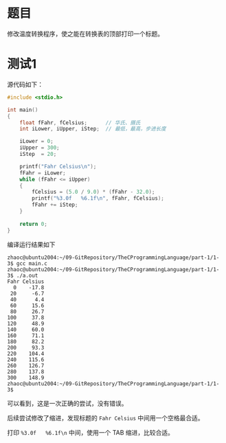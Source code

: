 # 题目

修改温度转换程序，使之能在转换表的顶部打印一个标题。

# 测试1

源代码如下：

```c
#include <stdio.h>

int main()
{
    float fFahr, fCelsius;      // 华氏、摄氏
    int iLower, iUpper, iStep;  // 最低，最高，步进长度

    iLower = 0;
    iUpper = 300;
    iStep  = 20;

    printf("Fahr Celsius\n");
    fFahr = iLower;
    while (fFahr <= iUpper)
    {
        fCelsius = (5.0 / 9.0) * (fFahr - 32.0);
        printf("%3.0f   %6.1f\n", fFahr, fCelsius);
        fFahr += iStep;
    }
    
    return 0;
}
```

编译运行结果如下

```shell
zhaoc@ubuntu2004:~/09-GitRepository/TheCProgrammingLanguage/part-1/1-3$ gcc main.c 
zhaoc@ubuntu2004:~/09-GitRepository/TheCProgrammingLanguage/part-1/1-3$ ./a.out 
Fahr Celsius
  0    -17.8
 20     -6.7
 40      4.4
 60     15.6
 80     26.7
100     37.8
120     48.9
140     60.0
160     71.1
180     82.2
200     93.3
220    104.4
240    115.6
260    126.7
280    137.8
300    148.9
zhaoc@ubuntu2004:~/09-GitRepository/TheCProgrammingLanguage/part-1/1-3$
```

可以看到，这是一次正确的尝试，没有错误。

后续尝试修改了缩进，发现标题的 `Fahr Celsius` 中间用一个空格最合适。

打印 `%3.0f   %6.1f\n` 中间，使用一个 TAB 缩进，比较合适。